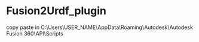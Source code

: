 # Fusion2Urdf_plugin
copy paste in C:\Users\USER_NAME\AppData\Roaming\Autodesk\Autodesk Fusion 360\API\Scripts
